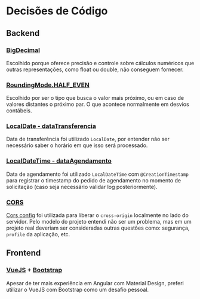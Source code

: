 # Decisões de Código

## Backend

### [BigDecimal](https://docs.oracle.com/javase/8/docs/api/?java/math/BigDecimal.html)
Escolhido porque oferece precisão e controle sobre cálculos numéricos que outras representações, como float ou double, não conseguem fornecer.

### [RoundingMode.HALF_EVEN](https://docs.oracle.com/javase/10/docs/api/java/math/RoundingMode.html)
Escolhido por ser o tipo que busca o valor mais próximo, ou em caso de valores distantes o próximo par. O que acontece normalmente em desvios contábeis. 

### [LocalDate - dataTransferencia](/backend-sat/src/main/java/com/backend_sat/domain/model/Agendamento.java)
Data de transferência foi utilizado `LocalDate`, por entender não ser necessário saber o horário em que isso será processado.

### [LocalDateTime - dataAgendamento](/backend/src/main/java/com/backend_sat/domain/model/Agendamento.java)
Data de agendamento foi utilizado `LocalDateTime` com `@CreationTimestamp` para registrar o timestamp do pedido de agendamento no momento de solicitação (caso seja necessário validar log posteriormente).

### [CORS](https://developer.mozilla.org/en-US/docs/Web/HTTP/CORS)
[Cors config](/backend-sat/src/main/java/com/backend_sat/config/CorsConfig.java) foi utilizada para liberar o `cross-origin` localmente no lado do servidor. Pelo modelo do projeto entendi não ser um problema, mas em um projeto real deveriam ser consideradas outras questões como: segurança, `profile` da aplicação, etc.

## Frontend

### [VueJS](https://vuejs.org/) + [Bootstrap](https://getbootstrap.com/docs/5.0/)
Apesar de ter mais experiência em Angular  com Material Design, preferi utilizar o VueJS com Bootstrap como um desafio pessoal.
